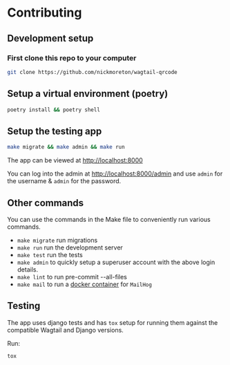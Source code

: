 # Contributing

## Development setup

### First clone this repo to your computer

```bash
git clone https://github.com/nickmoreton/wagtail-qrcode
```

## Setup a virtual environment (poetry)

```bash
poetry install && poetry shell
```

## Setup the testing app

```bash
make migrate && make admin && make run
```

The app can be viewed at <http://localhost:8000>

You can log into the admin at <http://localhost:8000/admin> and use `admin` for the username & `admin` for the password.

## Other commands

You can use the commands in the Make file to conveniently run various commands.

- `make migrate` run migrations
- `make run` run the development server
- `make test` run the tests
- `make admin` to quickly setup a superuser account with the above login details.
- `make lint` to run pre-commit --all-files
- `make mail` to run a [docker container](docs/mailhog.md) for `MailHog`

## Testing

The app uses django tests and has `tox` setup for running them against the compatible Wagtail and Django versions.

Run:

```bash
tox
```
